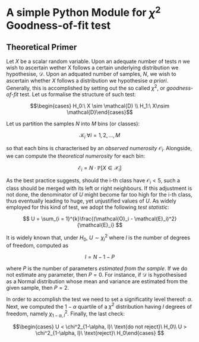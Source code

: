 # A simple Python Module for $\chi^2$ Goodness-of-fit test

## Theoretical Primer
Let $X$ be a scalar random variable. Upon an adequate number of tests $n$ we wish to ascertain wether X follows a certain underlying distribution we hypothesise, $\mathcal{D}$. Upon an adquated number of samples, $N$, we wish to ascertain whether $X$ follows a distribution we hypothesise _a priori_. Generally, this is accomplished by setting out the so called $\chi^2$, or _goodness-of-fit_ test. Let us formalise the structure of such test:

$$\begin{cases} H_0:\ X \sim \mathcal{D} \\
H_1:\ X\nsim \mathcal{D}\end{cases}$$

Let us partition the samples $N$ into $M$ bins (or classes):

$$ \mathcal{K}_i\ \forall i=1,2,\dots, M$$

so that each bins is characterised by an _observed numerosity_ $\mathcal{O}_{i}$. Alongside, we can compute the _theoretical numerosity_ for each bin:

$$ \mathcal{E}_i = N\cdot \mathbb{P}[X\in\mathcal{X}_i]$$

As the best practice suggests, should the i-th class have $\mathcal{O}_i < 5$, such a class should be merged with its left or right neighbours. If this adjustment is not done, the denominator of $U$ might become far too high for the i-th class, thus eventually leading to huge, yet unjustified values of $U$. As widely employed for this kind of test, we adopt the following _test statistic_:

$$ U = \sum_{i  = 1}^{k}\frac{(\mathcal{O}_i - \mathcal{E}_i)^2}{\mathcal{E}_i} $$

It is widely known that, under $H_0$, $U\sim \chi^2_l$ where $l$ is the number of degrees of freedom, computed as

$$ l = N - 1 - P$$

where $P$ is the number of parameters _estimated from the sample_. If we do not estimate any parameter, then $P=0$. For instance, if $\mathcal{D}$ is hypothesised as a Normal distribution whose mean and variance are estimated from the given sample, then $P = 2$.

In order to accomplish the test we need to set a significatity level thereof: $\alpha$. Next, we computed the $1-\alpha$ quartile of a $\chi^2$ distribution having $l$ degrees of freedom, namely $\chi^2_{1-\alpha, l}$. Finally, the last check:

$$\begin{cases} U <  \chi^2_{1-\alpha, l}\ \text{do not reject}\ H_0\\
U > \chi^2_{1-\alpha, l}\ \text{reject}\ H_0\end{cases} $$
